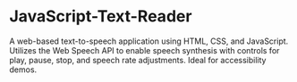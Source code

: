 # JavaScript-Text-Reader
A web-based text-to-speech application using HTML, CSS, and JavaScript. Utilizes the Web Speech API to enable speech synthesis with controls for play, pause, stop, and speech rate adjustments. Ideal for accessibility demos.
